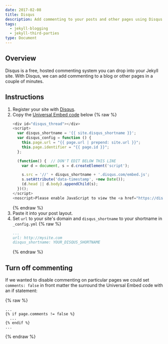 ```yaml
---
date: 2017-02-08
title: Disqus
description: Add commenting to your posts and other pages using Disqus
tags:
  - jekyll-blogging
  - jekyll-third-parties
type: Document
---
```


## Overview

Disqus is a free, hosted commenting system you can drop into your Jekyll site. With Disqus, we can add commenting to a blog or other pages in a couple of minutes.

## Instructions

1.  Register your site with [Disqus](https://disqus.com/websites/).
2.  Copy the [Universal Embed code](https://disqus.com/admin/universalcode/) below
    {% raw %}
    ~~~javascript
    <div id="disqus_thread"></div>
    <script>
      var disqus_shortname = '{{ site.disqus_shortname }}';
      var disqus_config = function () {
        this.page.url = "{{ page.url | prepend: site.url }}";
        this.page.identifier = "{{ page.id }}";
      };

      (function() {  // DON'T EDIT BELOW THIS LINE
        var d = document, s = d.createElement('script');

        s.src = '//' + disqus_shortname + '.disqus.com/embed.js';
        s.setAttribute('data-timestamp', +new Date());
        (d.head || d.body).appendChild(s);
      })();
    </script>
    <noscript>Please enable JavaScript to view the <a href="https://disqus.com/?ref_noscript" rel="nofollow">comments powered by Disqus.</a></noscript>

    ~~~
    {% endraw %}
3.  Paste it into your post layout.
4.  Set `url` to your site's domain and `disqus_shortname` to your shortname in `_config.yml`
    {% raw %}
    ~~~yaml
    ...
    url: http://mysite.com
    disqus_shortname: YOUR_DISQUS_SHORTNAME
    ~~~
    {% endraw %}


## Turn off commenting

If we wanted to disable commenting on particular pages we could set `comments: false` in front matter the surround the Universal Embed code with an if statement:

{% raw %}
~~~liquid
...
{% if page.comments != false %}
  ...
{% endif %}
...
~~~
{% endraw %}
